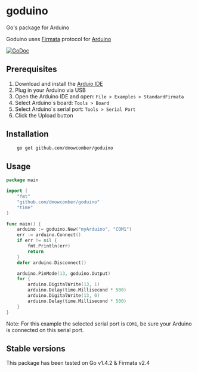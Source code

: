 # goduino
Go's package for Arduino

Goduino uses [Firmata](https://github.com/firmata/protocol) protocol for [Arduino](https://www.arduino.cc/) 

[![GoDoc](http://godoc.org/github.com/argandas/goduino?status.svg)](http://godoc.org/github.com/argandas/goduino)

## Prerequisites

1. Download and install the [Arduio IDE](http://www.arduino.cc/en/Main/Software)
2. Plug in your Arduino via USB
3. Open the Arduino IDE and open: `File > Examples > StandardFirmata`
4. Select Arduino´s board: `Tools > Board`
5. Select Arduino´s serial port: `Tools > Serial Port`
6. Click the Upload button

## Installation

```bash
	go get github.com/dmowcomber/goduino
```

## Usage

```go
package main

import (
	"fmt"
	"github.com/dmowcomber/goduino"
	"time"
)

func main() {
	arduino := goduino.New("myArduino", "COM1")
	err := arduino.Connect()
	if err != nil {
		fmt.Println(err)
		return
	}
	defer arduino.Disconnect()

	arduino.PinMode(13, goduino.Output)
	for {
		arduino.DigitalWrite(13, 1)
		arduino.Delay(time.Millisecond * 500)
		arduino.DigitalWrite(13, 0)
		arduino.Delay(time.Millisecond * 500)
	}
}
```

Note: For this example the selected serial port is `COM1`, be sure your Arduino is connected on this serial port.

## Stable versions

This package has been tested on Go v1.4.2 & Firmata v2.4
